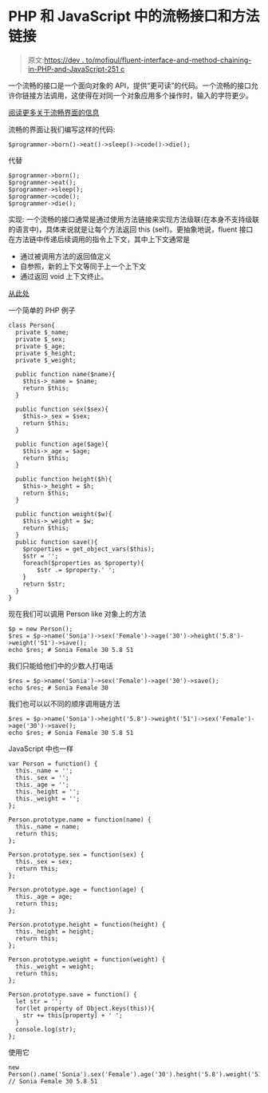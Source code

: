 # PHP 和 JavaScript 中的流畅接口和方法链接

> 原文:[https://dev . to/mofiqul/fluent-interface-and-method-chaining-in-PHP-and-JavaScript-251 c](https://dev.to/mofiqul/fluent-interface-and-method-chaining-in-php-and-javascript-251c)

一个流畅的接口是一个面向对象的 API，提供“更可读”的代码。一个流畅的接口允许你链接方法调用，这使得在对同一个对象应用多个操作时，输入的字符更少。

[阅读更多关于流畅界面的信息](https://en.wikipedia.org/wiki/Fluent_interface)

流畅的界面让我们编写这样的代码:

```
$programmer->born()->eat()->sleep()->code()->die(); 
```

代替

```
$programmer->born();
$programmer->eat();
$programmer->sleep();
$programmer->code();
$programmer->die(); 
```

实现:
一个流畅的接口通常是通过使用方法链接来实现方法级联(在本身不支持级联的语言中)，具体来说就是让每个方法返回 this (self)。更抽象地说，fluent 接口在方法链中传递后续调用的指令上下文，其中上下文通常是

*   通过被调用方法的返回值定义
*   自参照，新的上下文等同于上一个上下文
*   通过返回 void 上下文终止。

[从此处](https://en.wikipedia.org/wiki/Fluent_interface)

一个简单的 PHP 例子

```
class Person{
  private $_name;
  private $_sex;
  private $_age;
  private $_height;
  private $_weight;

  public function name($name){
    $this->_name = $name;
    return $this;
  }

  public function sex($sex){
    $this->_sex = $sex;
    return $this;
  }

  public function age($age){
    $this->_age = $age;
    return $this;
  }

  public function height($h){
    $this->_height = $h;
    return $this;
  }

  public function weight($w){
    $this->_weight = $w;
    return $this;
  }
  public function save(){
    $properties = get_object_vars($this);
    $str = '';
    foreach($properties as $property){
        $str .= $property.' ';
    }
    return $str;
  }
} 
```

现在我们可以调用 Person like 对象上的方法

```
$p = new Person();
$res = $p->name('Sonia')->sex('Female')->age('30')->height('5.8')->weight('51')->save();
echo $res; # Sonia Female 30 5.8 51 
```

我们只能给他们中的少数人打电话

```
$res = $p->name('Sonia')->sex('Female')->age('30')->save();
echo $res; # Sonia Female 30 
```

我们也可以以不同的顺序调用链方法

```
$res = $p->name('Sonia')->height('5.8')->weight('51')->sex('Female')->age('30')->save();
echo $res; # Sonia Female 30 5.8 51 
```

JavaScript 中也一样

```
var Person = function() {
  this._name = '';
  this._sex = '';
  this._age = '';
  this._height = '';
  this._weight = '';
};

Person.prototype.name = function(name) {
  this._name = name;
  return this;
};

Person.prototype.sex = function(sex) {
  this._sex = sex;
  return this;
};

Person.prototype.age = function(age) {
  this._age = age;
  return this;
};

Person.prototype.height = function(height) {
  this._height = height;
  return this;
};

Person.prototype.weight = function(weight) {
  this._weight = weight;
  return this;
};

Person.prototype.save = function() { 
  let str = '';
  for(let property of Object.keys(this)){
    str += this[property] + ' ';
  } 
  console.log(str);
}; 
```

使用它

```
new Person().name('Sonia').sex('Female').age('30').height('5.8').weight('51').save();
// Sonia Female 30 5.8 51 
```